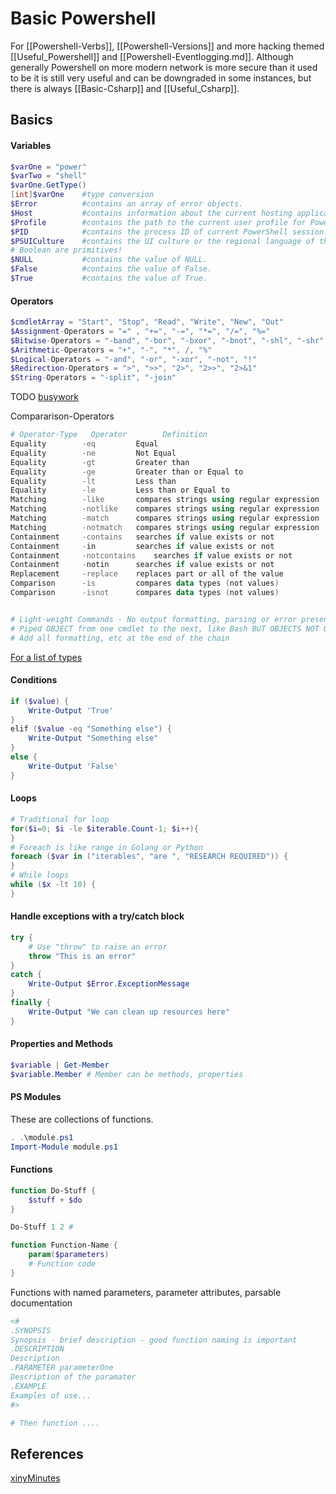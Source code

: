 # Basic Powershell
For [[Powershell-Verbs]], [[Powershell-Versions]] and more hacking themed [[Useful_Powershell]] and [[Powershell-Eventlogging.md]]. Although generally Powershell on more modern network is more secure than it used to be it is still very useful and can be downgraded in some instances, but there is always [[Basic-Csharp]] and [[Useful_Csharp]].

## Basics

#### Variables
```powershell
$varOne = "power"
$varTwo = "shell"
$varOne.GetType()
[int]$varOne 	#type conversion
$Error 			#contains an array of error objects.
$Host 			#contains information about the current hosting application.
$Profile 		#contains the path to the current user profile for PowerShell.
$PID  			#contains the process ID of current PowerShell session.
$PSUICulture  	#contains the UI culture or the regional language of the user interface.
# Boolean are primitives!
$NULL  			#contains the value of NULL.
$False 			#contains the value of False.
$True 			#contains the value of True.
```

#### Operators

```powershell
$cmdletArray = "Start", "Stop", "Read", "Write", "New", "Out"
$Assignment-Operators = "=" , "+=", "-=", "*=", "/=", "%="
$Bitwise-Operators = "-band", "-bor", "-bxor", "-bnot", "-shl", "-shr"
$Arithmetic-Operators = "+", "-", "*", /, "%"
$Logical-Operators = "-and", "-or", "-xor", "-not", "!"
$Redirection-Operators = ">", ">>", "2>", "2>>", "2>&1"
$String-Operators = "-split", "-join"
```

TODO [busywork](https://docs.microsoft.com/en-us/powershell/module/microsoft.powershell.core/about/about_operators?view=powershell-7.2)

Compararison-Operators 
```powershell
# Operator-Type   Operator        Definition
Equality      	-eq      	Equal
Equality   		-ne      	Not Equal
Equality        -gt      	Greater than
Equality      	-ge      	Greater than or Equal to
Equality        -lt      	Less than
Equality      	-le      	Less than or Equal to
Matching        -like      	compares strings using regular expression
Matching      	-notlike    compares strings using regular expression
Matching      	-match      compares strings using regular expression
Matching      	-notmatch   compares strings using regular expression
Containment     -contains   searches if value exists or not
Containment     -in    	    searches if value exists or not
Containment     -notcontains    searches if value exists or not
Containment     -notin    	searches if value exists or not
Replacement     -replace    replaces part or all of the value
Comparison      -is     	compares data types (not values)
Comparison      -isnot  	compares data types (not values)


# Light-weight Commands - No output formatting, parsing or error presentation
# Piped OBJECT from one cmdlet to the next, like Bash BUT OBJECTS NOT OUTPUT!
# Add all formatting, etc at the end of the chain
```

[For a list of types](https://docs.microsoft.com/en-us/powershell/scripting/lang-spec/chapter-04?view=powershell-7.2)

#### Conditions

```powershell
if ($value) {
	Write-Output 'True'
}
elif ($value -eq "Something else") {
	Write-Output "Something else"
}
else {
	Write-Output 'False'
}

```

#### Loops

```powershell
# Traditional for loop
for($i=0; $i -le $iterable.Count-1; $i++){
}
# Foreach is like range in Golang or Python
foreach ($var in ("iterables", "are ", "RESEARCH REQUIRED")) {
}
# While loops
while ($x -lt 10) {
}

```

#### Handle exceptions with a try/catch block

```powershell
try {
    # Use "throw" to raise an error
    throw "This is an error"
}
catch {
    Write-Output $Error.ExceptionMessage
}
finally {
    Write-Output "We can clean up resources here"
}
```

#### Properties and Methods
```powershell
$variable | Get-Member
$variable.Member # Member can be methods, properties
```

#### PS Modules
These are collections of functions.
```powershell
. .\module.ps1
Import-Module module.ps1 
```

#### Functions
```powershell
function Do-Stuff {
	$stuff + $do
}

Do-Stuff 1 2 # 

function Function-Name { 
	param($parameters)
	# Function code
}
```
Functions with named parameters, parameter attributes, parsable documentation
```powershell
<#
.SYNOPSIS
Synopsis - brief description - good function naming is important
.DESCRIPTION
Description
.PARAMETER parameterOne
Description of the paramater
.EXAMPLE
Examples of use...
#>

# Then function ....

```

## References
[xinyMinutes](https://learnxinyminutes.com/docs/powershell/)